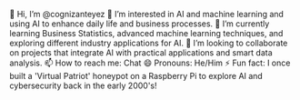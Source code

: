 👋 Hi, I’m @cognizanteyez
👀 I’m interested in AI and machine learning and using AI to enhance daily life and business processes.
🌱 I’m currently learning Business Statistics, advanced machine learning techniques, and exploring different industry applications for AI.
💞️ I’m looking to collaborate on projects that integrate AI with practical applications and smart data analysis.
📫 How to reach me: Chat
😄 Pronouns: He/Him
⚡ Fun fact: I once built a 'Virtual Patriot' honeypot on a Raspberry Pi to explore AI and cybersecurity back in the early 2000's!
<!---
cognizanteyez/cognizanteyez is a ✨ special ✨ repository because its `README.md` (this file) appears on your GitHub profile.
You can click the Preview link to take a look at your changes.
--->
